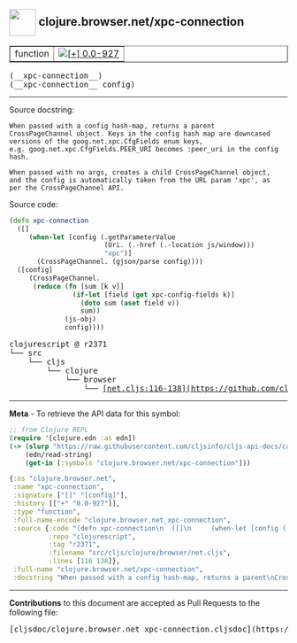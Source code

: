 ## <img width="48px" valign="middle" src="http://i.imgur.com/Hi20huC.png"> clojure.browser.net/xpc-connection

 <table border="1">
<tr>

<td>function</td>
<td><a href="https://github.com/cljsinfo/cljs-api-docs/tree/0.0-927"><img valign="middle" alt="[+] 0.0-927" src="https://img.shields.io/badge/+-0.0--927-lightgrey.svg"></a> </td>
</tr>
</table>

 <samp>
(__xpc-connection__)<br>
</samp>
 <samp>
(__xpc-connection__ config)<br>
</samp>

---




Source docstring:

```
When passed with a config hash-map, returns a parent
CrossPageChannel object. Keys in the config hash map are downcased
versions of the goog.net.xpc.CfgFields enum keys,
e.g. goog.net.xpc.CfgFields.PEER_URI becomes :peer_uri in the config
hash.

When passed with no args, creates a child CrossPageChannel object,
and the config is automatically taken from the URL param 'xpc', as
per the CrossPageChannel API.
```

Source code:

```clj
(defn xpc-connection
  ([]
     (when-let [config (.getParameterValue
                        (Uri. (.-href (.-location js/window)))
                        "xpc")]
       (CrossPageChannel. (gjson/parse config))))
  ([config]
     (CrossPageChannel.
      (reduce (fn [sum [k v]]
                (if-let [field (get xpc-config-fields k)]
                  (doto sum (aset field v))
                  sum))
              (js-obj)
              config))))
```

 <pre>
clojurescript @ r2371
└── src
    └── cljs
        └── clojure
            └── browser
                └── <ins>[net.cljs:116-138](https://github.com/clojure/clojurescript/blob/r2371/src/cljs/clojure/browser/net.cljs#L116-L138)</ins>
</pre>


---

__Meta__ - To retrieve the API data for this symbol:

```clj
;; from Clojure REPL
(require '[clojure.edn :as edn])
(-> (slurp "https://raw.githubusercontent.com/cljsinfo/cljs-api-docs/catalog/cljs-api.edn")
    (edn/read-string)
    (get-in [:symbols "clojure.browser.net/xpc-connection"]))
```

```clj
{:ns "clojure.browser.net",
 :name "xpc-connection",
 :signature ["[]" "[config]"],
 :history [["+" "0.0-927"]],
 :type "function",
 :full-name-encode "clojure.browser.net_xpc-connection",
 :source {:code "(defn xpc-connection\n  ([]\n     (when-let [config (.getParameterValue\n                        (Uri. (.-href (.-location js/window)))\n                        \"xpc\")]\n       (CrossPageChannel. (gjson/parse config))))\n  ([config]\n     (CrossPageChannel.\n      (reduce (fn [sum [k v]]\n                (if-let [field (get xpc-config-fields k)]\n                  (doto sum (aset field v))\n                  sum))\n              (js-obj)\n              config))))",
          :repo "clojurescript",
          :tag "r2371",
          :filename "src/cljs/clojure/browser/net.cljs",
          :lines [116 138]},
 :full-name "clojure.browser.net/xpc-connection",
 :docstring "When passed with a config hash-map, returns a parent\nCrossPageChannel object. Keys in the config hash map are downcased\nversions of the goog.net.xpc.CfgFields enum keys,\ne.g. goog.net.xpc.CfgFields.PEER_URI becomes :peer_uri in the config\nhash.\n\nWhen passed with no args, creates a child CrossPageChannel object,\nand the config is automatically taken from the URL param 'xpc', as\nper the CrossPageChannel API."}

```

---

__Contributions__ to this document are accepted as Pull Requests to the following file:

 <pre>
[cljsdoc/clojure.browser.net_xpc-connection.cljsdoc](https://github.com/cljsinfo/cljs-api-docs/blob/master/cljsdoc/clojure.browser.net_xpc-connection.cljsdoc)
</pre>

